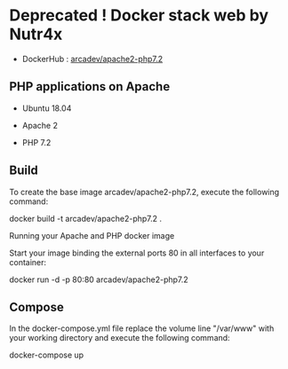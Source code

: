 # Deprecated ! Docker stack web by Nutr4x

- DockerHub : [arcadev/apache2-php7.2](https://hub.docker.com/repository/docker/arcadev/apache2-php7.2)
 
## PHP applications on Apache

- Ubuntu 18.04

- Apache 2

- PHP 7.2

## Build

To create the base image arcadev/apache2-php7.2, execute the following command:

docker build -t arcadev/apache2-php7.2 .

Running your Apache and PHP docker image

Start your image binding the external ports 80 in all interfaces to your container:

docker run -d -p 80:80 arcadev/apache2-php7.2

## Compose

In the docker-compose.yml file replace the volume line "/var/www" with your working directory and execute the following command:

docker-compose up

